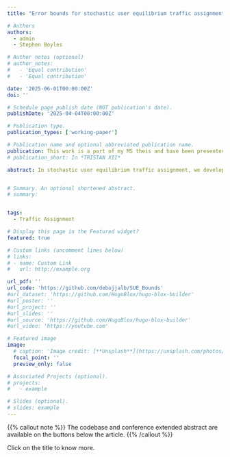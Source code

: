 ```yaml
---
title: "Error bounds for stochastic user equilibrium traffic assignment"

# Authors
authors:
  - admin
  - Stephen Boyles

# Author notes (optional)
# author_notes:
#   - 'Equal contribution'
#   - 'Equal contribution'

date: '2025-06-01T00:00:00Z'
doi: ''

# Schedule page publish date (NOT publication's date).
publishDate: '2025-04-04T00:00:00Z'

# Publication type.
publication_types: ['working-paper']

# Publication name and optional abbreviated publication name.
publication: This work is a part of my MS theis and have been presented in the following conferences:<br> 1) *12th Triennial Symposium on Transportation Analysis (TRISTAN XII), Okinawa, Japan.*<br> 2) *INFORMS Annual Meeting 2024 (TSL invited session), Indianapolis, USA*
# publication_short: In *TRISTAN XII*

abstract: In stochastic user equilibrium traffic assignment, we develop bounds on the distance between a given feasible solution and the equilibrium solution in terms of a gap function.  The intent is to provide guidance on termination criteria to reduce run times, which is important because this assignment problem is often a subproblem to a more complex bilevel optimization.  These mathematical bounds complement existing rules-of-thumb drawn empirically from numerical case studies.  Our approach is based on Taylor's theorem, as applied to the fixed-point formulation of the stochastic user equilibrium assignment, and provides upper bounds on differences in both aggregate metrics (total travel time, distance traveled) and disaggregate metrics (link flows, path flows).  We demonstrate that these bounds are tight and cannot be further improved without additional restrictions on the network topology or problem instance.


# Summary. An optional shortened abstract.
# summary: 


tags:
  - Traffic Assignment

# Display this page in the Featured widget?
featured: true

# Custom links (uncomment lines below)
# links:
# - name: Custom Link
#   url: http://example.org

url_pdf: ''
url_code: 'https://github.com/debojjalb/SUE_Bounds'
#url_dataset: 'https://github.com/HugoBlox/hugo-blox-builder'
#url_poster: ''
#url_project: ''
#url_slides: ''
#url_source: 'https://github.com/HugoBlox/hugo-blox-builder'
#url_video: 'https://youtube.com'

# Featured image
image:
  # caption: 'Image credit: [**Unsplash**](https://unsplash.com/photos/pLCdAaMFLTE)'
  focal_point: ''
  preview_only: false

# Associated Projects (optional).
# projects:
#   - example

# Slides (optional).
# slides: example
---
```


{{% callout note %}}
The codebase and conference extended abstract are available on the buttons below the article.
{{% /callout %}}

Click on the title to know more.




